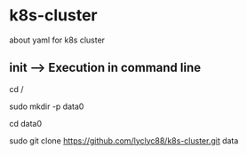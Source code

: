 # k8s-cluster
about yaml for k8s cluster 


## init --> Execution in command line
cd / 

sudo mkdir -p data0 

cd data0  

sudo git clone https://github.com/lyclyc88/k8s-cluster.git data





